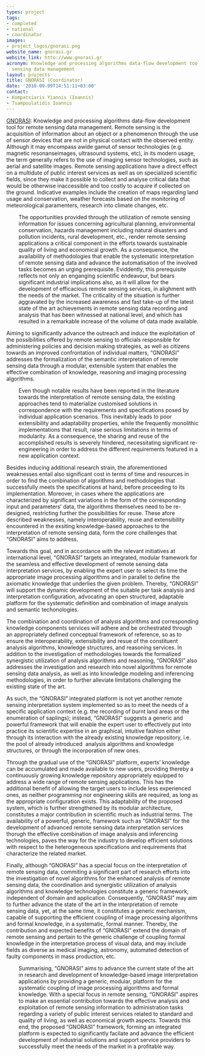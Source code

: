 ```yaml
---
types: project
tags:
- completed
- national
- coordinator
images:
- project_logos/gnorasi.png
website_name: gnorasi.gr
website_link: htto://www.gnorasi.gr
acronym: Knowledge and processing algorithms data-flow development tool for remote
  sensing data management
layout: projects
title: GNORASI (Coordinator)
date: '2010-09-09T14:51:11+03:00'
contact: 
- Kompatsiaris Yiannis (Ioannis)
- Tsampoulatidis Ioannis
---
```

<p><a href="http://www.gnorasi.gr">GNORASI</a>: Knowledge and processing algorithms data-flow development tool for remote sensing data management. Remote sensing is the acquisition of information about an object or a phenomenon through the use of sensor devices that are not in physical contact with the observed entity. Although it may encompass awide gamut of sensor technologies (e.g. magnetic resonanseimages, ultrasound systems, etc), in its modern usage, the term generally refers to the use of imaging sensor technologies, such as aerial and satellite images. Remote sensing applications have a direct effect on a multidute of public interest services as well as on specialized scientific fields, since they make it possible to collect and analyse critical data that would be otherwise inaccessible and too costly to acquire if collected on the ground. Indicative examples include the creation of maps regarding land usage and conservation, weather forecasts based on the monitoring of meteorological paramenters, research into climate changes, etc.</p>
<p style="margin-left: 24pt;">The opportunities provided through the utilization of remote sensing information for issues concerning agricultural planning, environmental conservation, hazards management including natural disasters and pollution incidents, rural development, etc., render remote sensing applications a critical component in the efforts towards sustainable quality of living and economical growth. As a consequence, the availability of methodologies that enable the systematic interpretation of remote sensing data and advance the automatisation of the involved tasks becomes an urging prerequisite. Eviddently, this prerequisite reflects not only an enganging scientific endeavour, but bears significant industrial implications also, as it will allow for the development of efficacious remote sensing services, in alighment with the needs of the market. The criticality of the situation is further aggravated by the increased awareness and fast take-up of the latest state of the art achievements in remote sensing data recording and analysis that has been witnessed at national level, and which has resulted in a remarkable increase of the volume of data made available.</p>
<p>Aiming to significantly advance the outreach and induce the exploitation of the possibilities offered by remote sensing to officials responsible for administering policies and decision making strategies, as well as citizens towards an improved confrontation of individual matters, “GNORASI” addresses the formalization of the semantic interpretation of remote sensing data through a modular, extensible system that enables the effective combination of knowledge, reasoning and imaging processing algorithms.</p>
<p style="margin-left: 24pt;">Even though notable results have been reported in the literature towards the interpretation of remote sensing data, the existing approaches tend to materialize customised solutions in correspondence with the requirements and specifications posed by individual application scenarios. This inevitably leads to poor extensibility and adaptability properties, while the frequently monolithic implementations that result, raise serious limitations in terms of modularity. As a consequence, the sharing and reuse of the accomplished results is severely hindered, necessitating significant re-engineering in order to address the different requirements featured in a new application context.</p>
<p>Besides inducing additional research strain, the aforementioned weaknesses entail also significant cost in terms of time and resources in order to find the combination of algorithms and methodologies that successfully meets the specifications at hand, before proceeding to its implementation. Moreover, in cases where the applications are characterized by significant variations in the form of the corresponding input and parameters’ data, the algorithms themselves need to be re-designed, restricting further the possibilities for reuse. These afore described weaknesses, namely interoperability, reuse and extensibility encountered in the exsiting knowledge-based approaches to the interpretation of remote sensing data, form the core challenges that “GNORASI” aims to address.</p>
<p>Towards this goal, and in accordance with the relevant initiatives at international level, “GNORASI” targets an integrated, modular framework for the seamless and effective development of remote sensing data interpretation services, by enabling the expert user to select its time the appropriate image processing algorithms and in parallel to define the axiomatic knowledge that underlies the given problem. Thereby, “GNORASI” will support the dynamic development of the suitable per task analysis and interpretation configuration, advocating an open structured, adaptable platform for the systematic definition and combination of image analysis and semantic techonologies.</p>
<p>The combination and coordination of analysis algorithms and corresponding knowledge components services will adhere and be orchestrated through an appropriately defined conceptual framework of reference, so as to ensure the interoperability, extensibility and resue of the constituent analysis algorithms, knowledge structures, and reasoning services. In addition to the investigation of methodologies towards the formalized synergistic utilization of analysis algorithms and reasoning, “GNORASI” also addresses the investigation and research into novel algorithms for remote sensing data analysis, as well as into knowledge modeling and inferencing methodologies, in order to further alleviate limitations challenging the existing state of the art.</p>
<p>As such, the “GNORASI” integrated platform is not yet another remote sensing interpretation system implemented so as to meet the needs of a specific application context (e.g. the recording of burnt land areas or the enumeration of saplings); instead, “GNORASI” suggests a generic and powerful framework that will enable the expert user to effectively put into practice its scientific expertise in an graphical, intuitive fashion either through its interaction with the already existing knowledge repository, i.e. the pool of already introduced&nbsp; analysis algorithms and knowledge structures, or through the incorporation of new ones.</p>
<p>Through the gradual use of the “GNORASI” platform, experts’ knowledge can be accumulated and made available to new users, providing thereby a continuously growing knowledge repository appropriately equipped to address a wide range of remote sensing applications. This has the additional benefit of allowing the target users to include less experienced ones, as neither programming nor engineering skills are required, as long as the appropriate configuration exists. This adaptability of the proposed system, which is further strengthened by its modular architecture, constitutes a major contribution in scientific much as industrial terms. The availability of a powerful, generic, framework such as “GNORASI” for the development of advanced remote sensing data interpretation services thorugh the effective combination of image analysis and inferencing technologies, paves the way for the industry to develop efficient solutions with respect to the heterogeneous specifications and requirements that characterize the related market.</p>
<p>Finally, although “GNORASI” has a special focus on the interpretation of remote sensing data, commiting a significant part of research efforts into the investigation of novel algorithms for the enhanced analysis of remote sensing data, the coordination and synergistic utilization of analysis algorithms and knowledge technologies constitute a generic framework, independent of domain and application. Consequently, “GNORASI” may aim to further advance the state of the art in the interpretation of remote sensing data, yet, at the same time, it constitutes a generic mechanism, capable of supporting the efficient coupling of image processing algorithms and formal knowledge, in a systematic, formal manner. Thereby, the contribution and expected benefits of “GNORASI” extend the domain of remote sensing and pertain to the generic challenge of coupling formal knowledge in the interpretation process of visual data, and may include fields as diverse as medical imaging, astronomy, automated detection of faulty components in mass production, etc.</p>
<p style="margin-left: 24pt;">Summarising, “GNORASI” aims to advance the current state of the art in research and development of knowledge-based image interpretation applications by providing a generic, modular, platform for the systematic coupling of image processing algorithms and formal knowledge. With a special focus in remote sensing, “GNORASI” aspires to make an essential contribution towards the effective analysis and exploitation of remote sensing information to administration tasks regarding a variety of public interest services related to standard and quality of living, as well as economical growth aspects. Towards this end, the proposed “GNORASI” framework, forming an integrated platform is expected to significantly facilate and advance the efficient development of industrial solutions and support service providers to successfully meet the needs of the market in a profitable way.</p>
